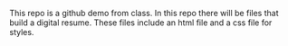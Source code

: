 This repo is a github demo from class. In this repo there will be files that build a digital resume. These files include an html file and a css file for styles.
